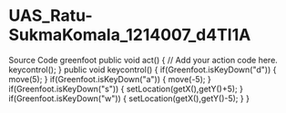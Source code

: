 # UAS_Ratu-SukmaKomala_1214007_d4TI1A
Source Code greenfoot  public void act()     {         // Add your action code here.         keycontrol();     }     public void keycontrol()     {         if(Greenfoot.isKeyDown("d"))         {             move(5);         }                  if(Greenfoot.isKeyDown("a"))         {             move(-5);         }                  if(Greenfoot.isKeyDown("s"))         {             setLocation(getX(),getY()+5);         }                  if(Greenfoot.isKeyDown("w"))         {             setLocation(getX(),getY()-5);         }              }
